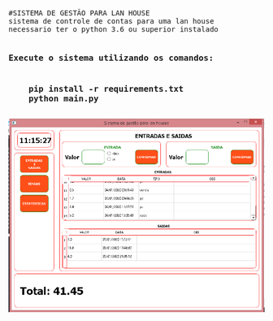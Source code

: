 <pre>
#SISTEMA DE GESTÃO PARA LAN HOUSE
sistema de controle de contas para uma lan house
necessario ter o python 3.6 ou superior instalado

<h3>Execute o sistema utilizando os comandos:<h3>
    pip install -r requirements.txt
    python main.py
</pre>

![r ml-3](https://raw.githubusercontent.com/WalterSilva5/gestao-de-lan-house/master/sistema.png)
